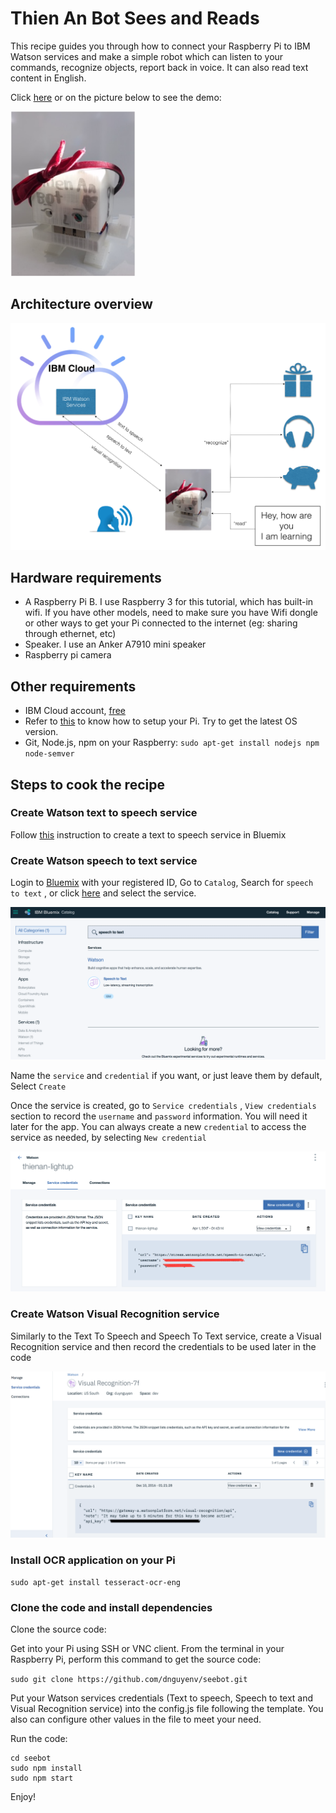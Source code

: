 # Thien An Bot Sees and Reads

This recipe guides you through how to connect your Raspberry Pi to IBM Watson services and make a simple robot which can listen to your commands, recognize objects, report back in voice. It can also read text content in English.

Click [here](https://youtu.be/_zDEJHJ8LMI) or on the picture below to see the demo:

[<img src="https://github.com/dnguyenv/seebot/blob/master/images/thienansee.png" width="200">](https://youtu.be/YLqLIy2ujnA)

## Architecture overview

![images](images/see.png)

## Hardware requirements

- A Raspberry Pi B. I use Raspberry 3 for this tutorial, which has built-in wifi. If you have other models, need to make sure you have Wifi dongle or other ways to get your Pi connected to the internet (eg: sharing through ethernet, etc)
- Speaker. I use an Anker A7910 mini speaker
- Raspberry pi camera

## Other requirements

- IBM Cloud account, [free](https://bluemix.net)
- Refer to [this](https://www.youtube.com/watch?v=PPvIBH7M32Y) to know how to setup your Pi. Try to get the latest OS version.
- Git, Node.js, npm on your Raspberry: `sudo apt-get install nodejs npm node-semver`

## Steps to cook the recipe

### Create Watson text to speech service

Follow [this](https://github.com/dnguyenv/distance-bot#create-bluemix-text-to-speech-service) instruction to create a text to speech service in Bluemix

### Create Watson speech to text service

Login to [Bluemix](https://bluemix.net) with your registered ID, Go to `Catalog`, Search for `speech to text` , or click [here](https://console.ng.bluemix.net/catalog/?taxonomyNavigation=iot&search=speech%20to%20text) and select the service.

![images](images/register-stt.png)

Name the `service` and `credential` if you want, or just leave them by default, Select `Create`

Once the service is created, go to `Service credentials` , `View credentials` section to record the `username` and `password` information. You will need it later for the app. You can always create a new `credential` to access the service as needed, by selecting `New credential`

![images](images/stt-cre-name.png)

### Create Watson Visual Recognition service

Similarly to the Text To Speech and Speech To Text service, create a Visual Recognition service and then record the credentials to be used later in the code

![images](images/visual.png)

### Install OCR application on your Pi

```
sudo apt-get install tesseract-ocr-eng
```

### Clone the code and install dependencies

Clone the source code:

Get into your Pi using SSH or VNC client. From the terminal in your Raspberry Pi, perform this command to get the source code:

`sudo git clone https://github.com/dnguyenv/seebot.git`

Put your Watson services credentials (Text to speech, Speech to text and Visual Recognition service) into the config.js file following the template. You also can configure other values in the file to meet your need.

Run the code:

```
cd seebot
sudo npm install
sudo npm start
```

Enjoy!
